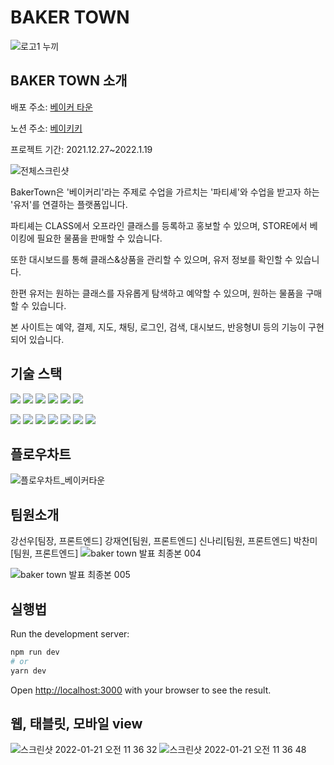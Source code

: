 # BAKER TOWN
![로고1 누끼](https://user-images.githubusercontent.com/74632731/150452173-3239f42a-8b39-491c-ab59-b6aeb50ffaef.png)

## BAKER TOWN 소개
배포 주소: <a href="https://bakertown.site">베이커 타운</a>

노션 주소: <a href="https://opalescent-safflower-0c6.notion.site/baikiki-bf47af83bba2436d999d2e65e2484bb6">베이키키</a>

프로젝트 기간: 2021.12.27~2022.1.19


![전체스크린샷](https://user-images.githubusercontent.com/93374962/151003368-d97beccd-c51a-4bbb-8eca-5746657c6b59.jpg)


BakerTown은 '베이커리'라는 주제로 수업을 가르치는 '파티셰'와 수업을 받고자 하는 '유저'를 연결하는 플랫폼입니다.

파티셰는 CLASS에서 오프라인 클래스를 등록하고 홍보할 수 있으며, STORE에서 베이킹에 필요한 물품을 판매할 수 있습니다.

또한 대시보드를 통해 클래스&상품을 관리할 수 있으며, 유저 정보를 확인할 수 있습니다.

한편 유저는 원하는 클래스를 자유롭게 탐색하고 예약할 수 있으며, 원하는 물품을 구매할 수 있습니다.

본 사이트는 예약, 결제, 지도, 채팅, 로그인, 검색, 대시보드, 반응형UI 등의 기능이 구현되어 있습니다.


## 기술 스택
<img src="https://img.shields.io/badge/html5-E34F26?style=for-the-badge&logo=html5&logoColor=white"> <img src="https://img.shields.io/badge/css-1572B6?style=for-the-badge&logo=css3&logoColor=white"> <img src="https://img.shields.io/badge/javascript-F7DF1E?style=for-the-badge&logo=javascript&logoColor=black"> <img src="https://img.shields.io/badge/typescript-1572B6?style=for-the-badge&logo=typescript&logoColor=white"> <img src="https://img.shields.io/badge/react-61DAFB?style=for-the-badge&logo=react&logoColor=black"> <img src="https://img.shields.io/badge/next.js-181717?style=for-the-badge&logo=next.js&logoColor=white">

<img src="https://img.shields.io/badge/apollo graphql-311C87?style=for-the-badge&logo=apollo graphql&logoColor=white"> <img src="https://img.shields.io/badge/firebase-FFCA28?style=for-the-badge&logo=firebase&logoColor=white"> <img src="https://img.shields.io/badge/git-F05032?style=for-the-badge&logo=git&logoColor=white"> <img src="https://img.shields.io/badge/github-181717?style=for-the-badge&logo=github&logoColor=white">
<img src="https://img.shields.io/badge/emotion-C43BAD?style=for-the-badge&logo=emotion&logoColor=white"> <img src="https://img.shields.io/badge/antdesign-0170FE?style=for-the-badge&logo=antdesign&logoColor=white"> <img src="https://img.shields.io/badge/materialui-007FFF?style=for-the-badge&logo=materialui&logoColor=white">

## 플로우차트
![플로우차트_베이커타운](https://user-images.githubusercontent.com/74632731/150452747-c22a85aa-ddb6-4e2a-b072-401b1eace30e.png)

## 팀원소개
강선우[팀장, 프론트엔드]
강재연[팀원, 프론트엔드]
신나리[팀원, 프론트엔드]
박찬미[팀원, 프론트엔드]
![baker town 발표 최종본 004](https://user-images.githubusercontent.com/93374962/151004586-05b623a6-20d0-42c5-8196-4e0a6a4327e8.png)

![baker town 발표 최종본 005](https://user-images.githubusercontent.com/93374962/151004605-33e9e0ac-15fc-43bd-9a39-04a613a01fec.png)



## 실행법

Run the development server:

```bash
npm run dev
# or
yarn dev
```

Open [http://localhost:3000](http://localhost:3000) with your browser to see the result.

##  웹, 태블릿, 모바일 view 
![스크린샷 2022-01-21 오전 11 36 32](https://user-images.githubusercontent.com/74632731/150455737-57a2630a-22ed-426a-b19d-8369a125cc4a.png)
![스크린샷 2022-01-21 오전 11 36 48](https://user-images.githubusercontent.com/74632731/150455764-4144449a-55f7-4972-8c6f-20215a907f3c.png)

